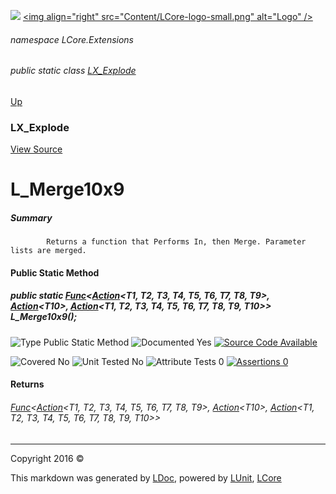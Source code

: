 ![](Content/LCore-banner-small.png "")
[&lt;img align=&quot;right&quot; src=&quot;Content/LCore-logo-small.png&quot; alt=&quot;Logo&quot; /&gt;](../README.md)

###### namespace LCore.Extensions

###### public static class [LX_Explode](docs/LX_Explode.md)
[Up](docs/LX_Explode.md)

### LX_Explode
[View Source](Dynamic%20Code/CodeExplode/LX_Explode.cs)

# L_Merge10x9

##### Summary

            Returns a function that Performs In, then Merge. Parameter lists are merged.
            

#### Public Static Method

##### public static <a href="https://msdn.microsoft.com/en-us/library/bb534647.aspx" alt="" target="_blank">Func</a>&lt;<a href="https://msdn.microsoft.com/en-us/library/dd386922.aspx" alt="" target="_blank">Action</a>&lt;T1, T2, T3, T4, T5, T6, T7, T8, T9&gt;, <a href="https://msdn.microsoft.com/en-us/library/018hxwa8.aspx" alt="" target="_blank">Action</a>&lt;T10&gt;, <a href="https://msdn.microsoft.com/en-us/library/dd387291.aspx" alt="" target="_blank">Action</a>&lt;T1, T2, T3, T4, T5, T6, T7, T8, T9, T10&gt;&gt; L_Merge10x9();

![Type Public Static Method](http://b.repl.ca/v1/Type-Public%20Static%20Method-blue.png "")     ![Documented Yes](http://b.repl.ca/v1/Documented-Yes-brightgreen.png "") [![Source Code Available](http://b.repl.ca/v1/Source%20Code-Available-brightgreen.png "")](Dynamic%20Code/CodeExplode/LX_Explode.cs#L7018)

![Covered No](http://b.repl.ca/v1/Covered-No-red.png "") ![Unit Tested No](http://b.repl.ca/v1/Unit%20Tested-No-lightgrey.png "") ![Attribute Tests 0](http://b.repl.ca/v1/Attribute%20Tests-0-lightgrey.png "") [![Assertions 0](http://b.repl.ca/v1/Assertions-0-lightgrey.png "")](Dynamic%20Code/CodeExplode/LX_Explode.cs)

#### Returns

###### <a href="https://msdn.microsoft.com/en-us/library/bb534647.aspx" alt="" target="_blank">Func</a>&lt;<a href="https://msdn.microsoft.com/en-us/library/dd386922.aspx" alt="" target="_blank">Action</a>&lt;T1, T2, T3, T4, T5, T6, T7, T8, T9&gt;, <a href="https://msdn.microsoft.com/en-us/library/018hxwa8.aspx" alt="" target="_blank">Action</a>&lt;T10&gt;, <a href="https://msdn.microsoft.com/en-us/library/dd387291.aspx" alt="" target="_blank">Action</a>&lt;T1, T2, T3, T4, T5, T6, T7, T8, T9, T10&gt;&gt;



---

Copyright 2016 &copy; [](../README.md) [](../TableOfContents.md)

This markdown was generated by [LDoc](https://github.com/CodeSingularity/LDoc), powered by [LUnit](https://github.com/CodeSingularity/LUnit), [LCore](https://github.com/CodeSingularity/LCore)
